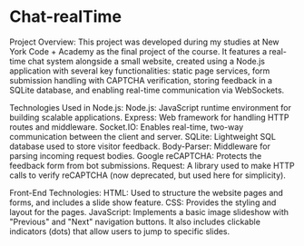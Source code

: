 # Chat-realTime
Project Overview:
This project was developed during my studies at New York Code + Academy as the final project of the course. It features a real-time chat system alongside a small website, created using a Node.js application with several key functionalities: static page services, form submission handling with CAPTCHA verification, storing feedback in a SQLite database, and enabling real-time communication via WebSockets.

Technologies Used in Node.js:
Node.js: JavaScript runtime environment for building scalable applications.
Express: Web framework for handling HTTP routes and middleware.
Socket.IO: Enables real-time, two-way communication between the client and server.
SQLite: Lightweight SQL database used to store visitor feedback.
Body-Parser: Middleware for parsing incoming request bodies.
Google reCAPTCHA: Protects the feedback form from bot submissions.
Request: A library used to make HTTP calls to verify reCAPTCHA (now deprecated, but used here for simplicity).

Front-End Technologies:
HTML: Used to structure the website pages and forms, and includes a slide show feature.
CSS: Provides the styling and layout for the pages.
JavaScript: Implements a basic image slideshow with "Previous" and "Next" navigation buttons. It also includes clickable indicators (dots) that allow users to jump to specific slides.
